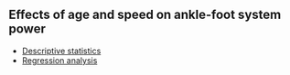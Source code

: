 ## Effects of age and speed on ankle-foot system power
- [Descriptive statistics](./notebooks/descriptive.ipynb)   
- [Regression analysis](./notebooks/regression.ipynb)  

